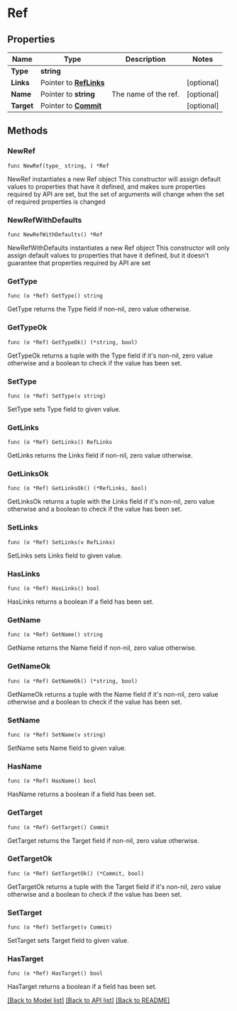 # Ref

## Properties

Name | Type | Description | Notes
------------ | ------------- | ------------- | -------------
**Type** | **string** |  | 
**Links** | Pointer to [**RefLinks**](RefLinks.md) |  | [optional] 
**Name** | Pointer to **string** | The name of the ref. | [optional] 
**Target** | Pointer to [**Commit**](Commit.md) |  | [optional] 

## Methods

### NewRef

`func NewRef(type_ string, ) *Ref`

NewRef instantiates a new Ref object
This constructor will assign default values to properties that have it defined,
and makes sure properties required by API are set, but the set of arguments
will change when the set of required properties is changed

### NewRefWithDefaults

`func NewRefWithDefaults() *Ref`

NewRefWithDefaults instantiates a new Ref object
This constructor will only assign default values to properties that have it defined,
but it doesn't guarantee that properties required by API are set

### GetType

`func (o *Ref) GetType() string`

GetType returns the Type field if non-nil, zero value otherwise.

### GetTypeOk

`func (o *Ref) GetTypeOk() (*string, bool)`

GetTypeOk returns a tuple with the Type field if it's non-nil, zero value otherwise
and a boolean to check if the value has been set.

### SetType

`func (o *Ref) SetType(v string)`

SetType sets Type field to given value.


### GetLinks

`func (o *Ref) GetLinks() RefLinks`

GetLinks returns the Links field if non-nil, zero value otherwise.

### GetLinksOk

`func (o *Ref) GetLinksOk() (*RefLinks, bool)`

GetLinksOk returns a tuple with the Links field if it's non-nil, zero value otherwise
and a boolean to check if the value has been set.

### SetLinks

`func (o *Ref) SetLinks(v RefLinks)`

SetLinks sets Links field to given value.

### HasLinks

`func (o *Ref) HasLinks() bool`

HasLinks returns a boolean if a field has been set.

### GetName

`func (o *Ref) GetName() string`

GetName returns the Name field if non-nil, zero value otherwise.

### GetNameOk

`func (o *Ref) GetNameOk() (*string, bool)`

GetNameOk returns a tuple with the Name field if it's non-nil, zero value otherwise
and a boolean to check if the value has been set.

### SetName

`func (o *Ref) SetName(v string)`

SetName sets Name field to given value.

### HasName

`func (o *Ref) HasName() bool`

HasName returns a boolean if a field has been set.

### GetTarget

`func (o *Ref) GetTarget() Commit`

GetTarget returns the Target field if non-nil, zero value otherwise.

### GetTargetOk

`func (o *Ref) GetTargetOk() (*Commit, bool)`

GetTargetOk returns a tuple with the Target field if it's non-nil, zero value otherwise
and a boolean to check if the value has been set.

### SetTarget

`func (o *Ref) SetTarget(v Commit)`

SetTarget sets Target field to given value.

### HasTarget

`func (o *Ref) HasTarget() bool`

HasTarget returns a boolean if a field has been set.


[[Back to Model list]](../README.md#documentation-for-models) [[Back to API list]](../README.md#documentation-for-api-endpoints) [[Back to README]](../README.md)


